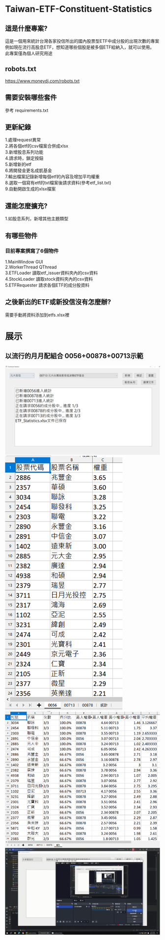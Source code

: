 # Taiwan-ETF-Constituent-Statistics
## 這是什麼專案?
這是一個用來統計台灣各家投信所出的國內股票型ETF中成分股的出現次數的專案    
例如現在流行高股息ETF，想知道哪些個股是被多個ETF給納入，就可以使用。  
此專案僅為個人研究用途  

## robots.txt
https://www.moneydj.com/robots.txt

## 需要安裝哪些套件
參考 requirements.txt  

## 更新紀錄  
1.處理request異常  
2.將各個etf的csv檔案合併成xlsx  
3.新增股息系列功能  
4.請求時，鎖定按鈕  
5.新增新的etf  
6.將開發金更名成凱基金  
7.輸出檔案記錄新增每個etf的內容及增加平均權重  
8.選取一個寫有etf的txt檔案後請求資料(參考etf_list.txt)  
9.自動開啟生成的xlsx檔案

## 還能怎麼擴充?
1.如股息系列，新增其他主題類型

## 有哪些物件
### 目前專案撰寫了6個物件
1.MainWindow GUI  
2.WorkerThread QThread  
3.ETFLoader 讀取etf_issuer資料夾內的csv資料  
4.StockLoader 讀取stock資料夾內的csv資料  
5.ETFRequester 請求各個ETF的成分股資料  


## 之後新出的ETF或新投信沒有怎麼辦?
需要手動將資料添加到etfs.xlsx裡  

# 展示
## 以流行的月月配組合 0056+00878+00713示範
![](example1.PNG)
![](example2.PNG)
![](example3.PNG)
![](openfile.gif)